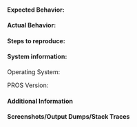 #### Expected Behavior:
<!-- Describe what you expected to happen -->

#### Actual Behavior:
<!-- Describe what actually happened -->

#### Steps to reproduce:
<!-- Is the observed behavior repeatable? If so, describe the steps needed to reproduce it. -->

#### System information:
Operating System:  <!-- e.g., Windows, OS X, Ubuntu -->

PROS Version: <!-- run `prosv5 --version` -->

#### Additional Information
<!-- Is there any additional information you think is relevant? -->

#### Screenshots/Output Dumps/Stack Traces
